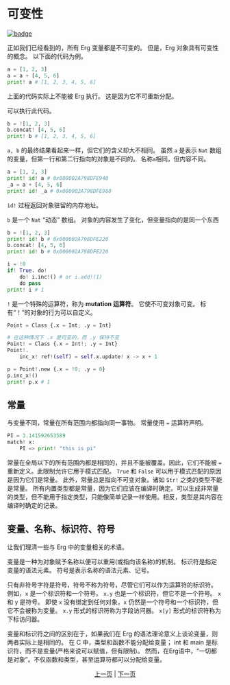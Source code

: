 # 可变性

[![badge](https://img.shields.io/endpoint.svg?url=https%3A%2F%2Fgezf7g7pd5.execute-api.ap-northeast-1.amazonaws.com%2Fdefault%2Fsource_up_to_date%3Fowner%3Derg-lang%26repos%3Derg%26ref%3Dmain%26path%3Ddoc/EN/syntax/17_mutability.md%26commit_hash%3D51de3c9d5a9074241f55c043b9951b384836b258)](https://gezf7g7pd5.execute-api.ap-northeast-1.amazonaws.com/default/source_up_to_date?owner=erg-lang&repos=erg&ref=main&path=doc/EN/syntax/17_mutability.md&commit_hash=51de3c9d5a9074241f55c043b9951b384836b258)

正如我们已经看到的，所有 Erg 变量都是不可变的。 但是，Erg 对象具有可变性的概念。
以下面的代码为例。

```python
a = [1, 2, 3]
a = a + [4, 5, 6]
print! a # [1, 2, 3, 4, 5, 6]
```

上面的代码实际上不能被 Erg 执行。 这是因为它不可重新分配。

可以执行此代码。

```python
b = ![1, 2, 3]
b.concat! [4, 5, 6]
print! b # [1, 2, 3, 4, 5, 6]
```

`a, b` 的最终结果看起来一样，但它们的含义却大不相同。
虽然 `a` 是表示 `Nat` 数组的变量，但第一行和第二行指向的对象是不同的。 名称`a`相同，但内容不同。

```python
a = [1, 2, 3]
print! id! a # 0x000002A798DFE940
_a = a + [4, 5, 6]
print! id! _a # 0x000002A798DFE980
```

`id!` 过程返回对象驻留的内存地址。

`b` 是一个 `Nat` “动态” 数组。 对象的内容发生了变化，但变量指向的是同一个东西

```python
b = ![1, 2, 3]
print! id! b # 0x000002A798DFE220
b.concat! [4, 5, 6]
print! id! b # 0x000002A798DFE220
```

```python
i = !0
if! True. do!
    do! i.inc!() # or i.add!(1)
    do pass
print! i # 1
```

`!` 是一个特殊的运算符，称为 __mutation 运算符__。 它使不可变对象可变。
标有“！”的对象的行为可以自定义。

```python
Point = Class {.x = Int; .y = Int}

# 在这种情况下 .x 是可变的，而 .y 保持不变
Point! = Class {.x = Int!; .y = Int}
Point!.
    inc_x! ref!(self) = self.x.update! x -> x + 1

p = Point!.new {.x = !0; .y = 0}
p.inc_x!()
print! p.x # 1
```

## 常量

与变量不同，常量在所有范围内都指向同一事物。
常量使用 `=` 运算符声明。

```python
PI = 3.141592653589
match! x:
    PI => print! "this is pi"
```

常量在全局以下的所有范围内都是相同的，并且不能被覆盖。因此，它们不能被 ``=`` 重新定义。此限制允许它用于模式匹配。
`True` 和 `False` 可以用于模式匹配的原因是因为它们是常量。
此外，常量总是指向不可变对象。诸如 `Str!` 之类的类型不能是常量。
所有内置类型都是常量，因为它们应该在编译时确定。可以生成非常量的类型，但不能用于指定类型，只能像简单记录一样使用。相反，类型是其内容在编译时确定的记录。

## 变量、名称、标识符、符号

让我们理清一些与 Erg 中的变量相关的术语。

变量是一种为对象赋予名称以便可以重用(或指向该名称)的机制。
标识符是指定变量的语法元素。
符号是表示名称的语法元素、记号。

只有非符号字符是符号，符号不称为符号，尽管它们可以作为运算符的标识符。
例如，`x` 是一个标识符和一个符号。 `x.y` 也是一个标识符，但它不是一个符号。 `x` 和 `y` 是符号。
即使 `x` 没有绑定到任何对象，`x` 仍然是一个符号和一个标识符，但它不会被称为变量。
`x.y` 形式的标识符称为字段访问器。
`x[y]` 形式的标识符称为下标访问器。

变量和标识符之间的区别在于，如果我们在 Erg 的语法理论意义上谈论变量，则两者实际上是相同的。
在 C 中，类型和函数不能分配给变量； int 和 main 是标识符，而不是变量(严格来说可以赋值，但有限制)。
然而，在Erg语中，“一切都是对象”。不仅函数和类型，甚至运算符都可以分配给变量。

<p align='center'>
    <a href='./16_iterator.md'>上一页</a> | <a href='./18_ownership.md'>下一页</a>
</p>

